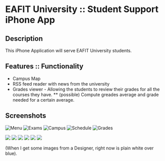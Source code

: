 # EAFIT University :: Student Support iPhone App

## Description
This iPhone Application will serve EAFIT University students.

## Features :: Functionality
* Campus Map
* RSS feed reader with news from the university
* Grades viewer - Allowing the students to review their grades for all the courses they have.
** (possible) Compute greades average and grade needed for a certain average.

## Screenshots

![Menu](http://f.cl.ly/items/2M3I3G3J2p2I1o2m1e0d/menu.png)
![Exams](http://f.cl.ly/items/3v0b3U0j1t451S2p2w0S/exams.png)
![Campus](http://f.cl.ly/items/443E3U1m31470B0r2o30/campus.png)
![Schedule](http://f.cl.ly/items/3t471m3Y3p1k1g162K1y/schedule.png)
![Grades](http://f.cl.ly/items/3G34051z2I3P2A28083a/grades.png)


[![](http://farm4.static.flickr.com/3447/3378092101_40a62a04b2_m.jpg)](http://farm4.static.flickr.com/3447/3378092101_b064d8e339_o.jpg)
[![](http://farm4.static.flickr.com/3432/3378117315_846547cfba_m.jpg)](http://farm4.static.flickr.com/3432/3378117315_3bf905bdb6_o.jpg) 
[![](http://farm4.static.flickr.com/3462/3378171111_ec1208541d_m.jpg)](http://farm4.static.flickr.com/3462/3378171111_666173111d_o.jpg)
[![](http://farm4.static.flickr.com/3646/3378998444_d0534d337f_m.jpg)](http://farm4.static.flickr.com/3646/3378998444_8d3b1eeef8_o.jpg)
[![](http://farm4.static.flickr.com/3552/3378940896_7b23cca98e_m.jpg)](http://farm4.static.flickr.com/3552/3378940896_8ccb5ea1c8_o.jpg)
[![](http://farm4.static.flickr.com/3382/3425636810_483f1b65a6_m.jpg)](http://farm4.static.flickr.com/3382/3425636810_b0a578bb22_o.jpg)

(When I get some images from a Designer, right now is plain white over blue).